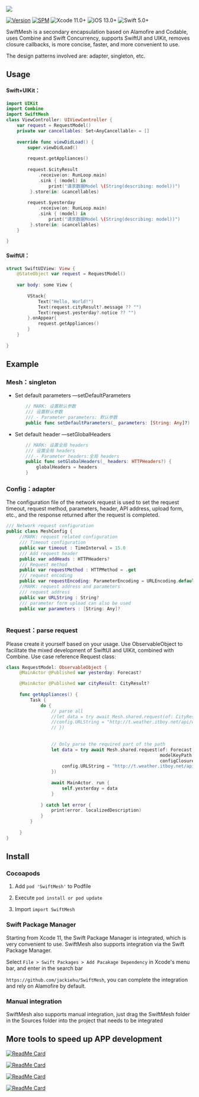![](Image/logo.png)

[![Version](https://img.shields.io/cocoapods/v/SwiftMesh.svg?style=flat)](http://cocoapods.org/pods/SwiftMesh)
[![SPM](https://img.shields.io/badge/SPM-supported-DE5C43.svg?style=flat)](https://swift.org/package-manager/)
![Xcode 11.0+](https://img.shields.io/badge/Xcode-11.0%2B-blue.svg)
![iOS 13.0+](https://img.shields.io/badge/iOS-13.0%2B-blue.svg)
![Swift 5.0+](https://img.shields.io/badge/Swift-5.0%2B-orange.svg)



SwiftMesh is a secondary encapsulation based on Alamofire and Codable, uses Combine and Swift Concurrency, supports SwiftUI and UIKit, removes closure callbacks, is more concise, faster, and more convenient to use.


The design patterns involved are: adapter, singleton, etc.

## Usage

#### Swift+UIKit：

```swift
import UIKit
import Combine
import SwiftMesh
class ViewController: UIViewController {
    var request = RequestModel()
    private var cancellables: Set<AnyCancellable> = []
    
    override func viewDidLoad() {
        super.viewDidLoad()
 
        request.getAppliances()
        
        request.$cityResult
            .receive(on: RunLoop.main)
            .sink { (model) in
                print("请求数据Model \(String(describing: model))")
         }.store(in: &cancellables)
        
        request.$yesterday
            .receive(on: RunLoop.main)
            .sink { (model) in
                print("请求数据Model \(String(describing: model))")
         }.store(in: &cancellables)
    }
 
}


```

#### SwiftUI：

```swift
struct SwiftUIView: View {
    @StateObject var request = RequestModel()
    
    var body: some View {
        
        VStack{
            Text("Hello, World!")
            Text(request.cityResult?.message ?? "")
            Text(request.yesterday?.notice ?? "")
        }.onAppear{
            request.getAppliances()
        }
    }
    
}
```



## Example


### Mesh：singleton

* Set default parameters     —setDefaultParameters

  ```swift
      // MARK: 设置默认参数
      /// 设置默认参数
      /// - Parameter parameters: 默认参数
      public func setDefaultParameters(_ parameters: [String: Any]?) 
  ```

* Set default header     —setGlobalHeaders

  ```swift
      // MARK: 设置全局 headers
      /// 设置全局 headers
      /// - Parameter headers:全局 headers
      public func setGlobalHeaders(_ headers: HTTPHeaders?) {
          globalHeaders = headers
      }
  ```

### Config：adapter

The configuration file of the network request is used to set the request timeout, request method, parameters, header, API address, upload form, etc., and the response returned after the request is completed.

```swift
/// Network request configuration
public class MeshConfig {
     //MARK: request related configuration
     /// Timeout configuration
     public var timeout : TimeInterval = 15.0
     /// Add request header
     public var addHeads : HTTPHeaders?
     /// Request method
     public var requestMethod : HTTPMethod = .get
     /// request encoding
     public var requestEncoding: ParameterEncoding = URLEncoding.default //PropertyListEncoding.xml//JSONEncoding.default
     //MARK: request address and parameters
     /// request address
     public var URLString : String?
     /// parameter form upload can also be used
     public var parameters : [String: Any]?
    
```

### Request：parse request
Please create it yourself based on your usage. Use ObservableObject to facilitate the mixed development of SwiftUI and UIKit, combined with Combine. Use case reference Request class:
```swift
class RequestModel: ObservableObject {
     @MainActor @Published var yesterday: Forecast?

     @MainActor @Published var cityResult: CityResult?
    
     func getAppliances() {
         Task {
             do {
                 // parse all
                 //let data = try await Mesh.shared.request(of: CityResult.self, configClosure: { config in
                 //config.URLString = "http://t.weather.itboy.net/api/weather/city/101030100"
                 // })
                
                
                 // Only parse the required part of the path
                 let data = try await Mesh.shared.request(of: Forecast.self,
                                                          modelKeyPath: "data.yesterday",
                                                          configClosure: { config in
                     config.URLString = "http://t.weather.itboy.net/api/weather/city/101030100"
                 })
                
                 await MainActor. run {
                     self.yesterday = data
                 }
                
             } catch let error {
                 print(error. localizedDescription)
             }
         }
        
     }
}
```



## Install

### Cocoapods

1. Add `pod 'SwiftMesh'` to Podfile

2. Execute `pod install or pod update`

3. Import `import SwiftMesh`

### Swift Package Manager

Starting from Xcode 11, the Swift Package Manager is integrated, which is very convenient to use. SwiftMesh also supports integration via the Swift Package Manager.

Select `File > Swift Packages > Add Pacakage Dependency` in Xcode's menu bar, and enter in the search bar

`https://github.com/jackiehu/SwiftMesh`, you can complete the integration and rely on Alamofire by default.

### Manual integration

SwiftMesh also supports manual integration, just drag the SwiftMesh folder in the Sources folder into the project that needs to be integrated



## More tools to speed up APP development

[![ReadMe Card](https://github-readme-stats.vercel.app/api/pin/?username=jackiehu&repo=SwiftBrick&theme=radical&locale=cn)](https://github.com/jackiehu/SwiftBrick)

[![ReadMe Card](https://github-readme-stats.vercel.app/api/pin/?username=jackiehu&repo=SwiftMediator&theme=radical&locale=cn)](https://github.com/jackiehu/SwiftMediator)

[![ReadMe Card](https://github-readme-stats.vercel.app/api/pin/?username=jackiehu&repo=SwiftLog&theme=radical&locale=cn)](https://github.com/jackiehu/SwiftLog)

[![ReadMe Card](https://github-readme-stats.vercel.app/api/pin/?username=jackiehu&repo=SwiftNotification&theme=radical&locale=cn)](https://github.com/jackiehu/SwiftNotification)


